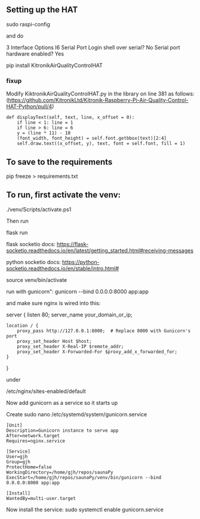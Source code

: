 ## Setting up the HAT

sudo raspi-config
 
and do

3 Interface Options
I6 Serial Port
Login shell over serial? No
Serial port hardware enabled? Yes

pip install KitronikAirQualityControlHAT

### fixup

Modify KiktronikAirQualityControlHAT.py in the library on line 381 as follows: (https://github.com/KitronikLtd/Kitronik-Raspberry-Pi-Air-Quality-Control-HAT-Python/pull/4)

```
def displayText(self, text, line, x_offset = 0):
    if line < 1: line = 1
    if line > 6: line = 6
    y = (line * 11) - 10
    (font_width, font_height) = self.font.getbbox(text)[2:4]
    self.draw.text((x_offset, y), text, font = self.font, fill = 1)
```

## To save to the requirements

pip freeze > requirements.txt

## To run, first activate the venv:

./venv/Scripts/activate.ps1

Then run

flask run

flask socketio docs: https://flask-socketio.readthedocs.io/en/latest/getting_started.html#receiving-messages

python socketio docs: https://python-socketio.readthedocs.io/en/stable/intro.html#

source venv/bin/activate

run with gunicorn":
gunicorn --bind 0.0.0.0:8000 app:app

and make sure nginx is wired into this:

server {
    listen 80;
    server_name your_domain_or_ip;

    location / {
        proxy_pass http://127.0.0.1:8000;  # Replace 8000 with Gunicorn's port
        proxy_set_header Host $host;
        proxy_set_header X-Real-IP $remote_addr;
        proxy_set_header X-Forwarded-For $proxy_add_x_forwarded_for;
    }
}

under 

/etc/nginx/sites-enabled/default

Now add gunicorn as a service so it starts up

Create sudo nano /etc/systemd/system/gunicorn.service

```
[Unit]
Description=Gunicorn instance to serve app
After=network.target
Requires=nginx.service

[Service]
User=gjh
Group=gjh
ProtectHome=false
WorkingDirectory=/home/gjh/repos/saunaPy
ExecStart=/home/gjh/repos/saunaPy/venv/bin/gunicorn --bind 0.0.0.0:8000 app:app

[Install]
WantedBy=multi-user.target
```

Now install the service: sudo systemctl enable gunicorn.service

